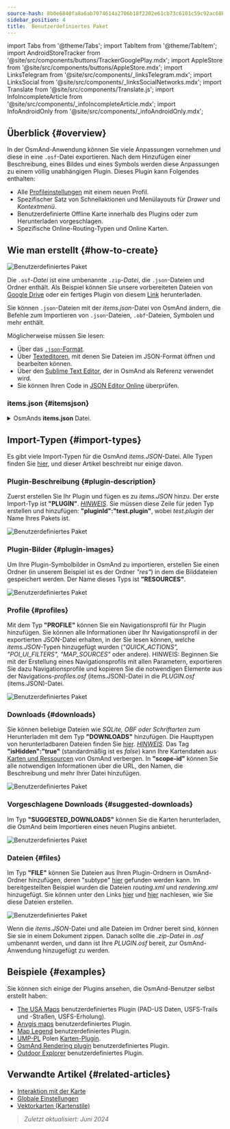 ```yaml
---
source-hash: 8b0e6840fa8a6ab7074614a2706b18f2202e61cb73c6101c59c92ac68b75cc73
sidebar_position: 4
title:  Benutzerdefiniertes Paket
---
```

import Tabs from '@theme/Tabs';
import TabItem from '@theme/TabItem';
import AndroidStoreTracker from '@site/src/components/buttons/TrackerGooglePlay.mdx';
import AppleStore from '@site/src/components/buttons/AppleStore.mdx';
import LinksTelegram from '@site/src/components/_linksTelegram.mdx';
import LinksSocial from '@site/src/components/_linksSocialNetworks.mdx';
import Translate from '@site/src/components/Translate.js';
import InfoIncompleteArticle from '@site/src/components/_infoIncompleteArticle.mdx';
import InfoAndroidOnly from '@site/src/components/_infoAndroidOnly.mdx';



## Überblick {#overview}

In der OsmAnd-Anwendung können Sie viele Anpassungen vornehmen und diese in eine `.osf`-Datei exportieren. Nach dem Hinzufügen einer Beschreibung, eines Bildes und eines Symbols werden diese Anpassungen zu einem völlig unabhängigen Plugin. Dieses Plugin kann Folgendes enthalten:

- Alle [Profileinstellungen](../personal/profiles.md) mit einem neuen Profil.
- Spezifischer Satz von Schnellaktionen und Menülayouts für *Drawer* und *Kontextmenü*.
- Benutzerdefinierte Offline Karte innerhalb des Plugins oder zum Herunterladen vorgeschlagen.
- Spezifische Online-Routing-Typen und Online Karten.


## Wie man erstellt {#how-to-create}

![Benutzerdefiniertes Paket](@site/static/img/plugins/custom/1.jpg)

Die `.osf`-*Datei* ist eine umbenannte `.zip`-*Datei*, die `.json`-Dateien und Ordner enthält. Als Beispiel können Sie unsere vorbereiteten Dateien von [Google Drive](https://drive.google.com/drive/folders/1wDPGThkdRi9_3UrCKROgt49qi-1gM6jk?usp=sharing) oder ein fertiges Plugin von diesem [Link](https://drive.google.com/open?id=1efZ01uAIL27aTQLLoTl8KYH-ts_WSRSe) herunterladen.

Sie können `.json`-Dateien mit der *items.json*-Datei von OsmAnd ändern, die Befehle zum Importieren von `.json`-Dateien, `.obf`-Dateien, Symbolen und mehr enthält.

Möglicherweise müssen Sie lesen:

- Über das [`.json`-Format](https://en.wikipedia.org/wiki/JSON).
- Über [Texteditoren](https://en.wikipedia.org/wiki/List_of_text_editors), mit denen Sie Dateien im JSON-Format öffnen und bearbeiten können.
- Über den [Sublime Text Editor](https://en.wikipedia.org/wiki/Sublime_Text), der in OsmAnd als Referenz verwendet wird.
- Sie können Ihren Code in [JSON Editor Online](https://jsoneditoronline.org/) überprüfen.


### items.json {#itemsjson}

<details>
<summary> OsmAnds <b>items.json</b> Datei. </summary>

```
{
   "version":1,
   "items":[

      {
         "type":"PLUGIN",
         "pluginId":"test.plugin",
         "version" : 1,
         "icon": {
             "" : "@plugin-id.png"

         },
         "image": {
             "" :"@plugin-image.webp"
         },
         "name":{
            "":"Test Plugin",
            "ru":"Test Plugin: RU language"
         },
         "description":{
            "":"This package is a test package and displays test information.",
            "ru":"This package is a test package and displays test information. RU language."
         }
      },

      {
         "type":"RESOURCES",
         "pluginId":"test.plugin",
         "file":"res"
      },


      {
         "type":"DOWNLOADS",
         "pluginId":"test.plugin",
         "items":[
            {
               "path":"test",
               "name":{
                  "":"My offline maps",
                  "ru":"RU: My offline maps"
               },
               "icon":{
                  "":"ic_world_globe_dark"
               },
               "header-color":"#002E64",
               "description":{
                  "text":{
                     "":"This package is a collection of online and offline map sources of various types.",
                     "ru":"RU: This package is a collection of online and offline map sources of various types."
                  },
                  "button":[
                     {
                        "":"Telegram chat OsmAnd",
                        "url":"https:\/\/t.me\/OsmAndMaps"
                     }
                  ]
               }
            },
            {
               "scope-id":"offline-maps",
               "path":"test/Waterway",
               "header-color":"#002E64",
               "name":{
                  "":"Waterway",
                  "ru":"RU: waterway"
               },
               "icon":{
                  "":"ic_world_globe_dark"
               },
               "items":[
                  {
                     "name":{
                        "":"Offline Waterway map SA",
                        "ru":"RU: Offline Waterway map SA"
                     },
                     "filename":"waterway.obf.zip",
                     "type":"map",
                     "isHidden":"true",
                     "timestamp":1582994500,
                     "containerSize":28195301,
                     "contentSize":28195301,
                     "description":{
                        "text":{
                           "":"Zoom min: 0<br />Zoom max: 19<br />Countries: SA",
                           "ru":"RU: Zoom min: 0<br />Zoom max: 19<br />Countries: SA"
                        },
                        "image":[
                           "https://drive.google.com/uc?id=16HjUHsSWNgeQI0bmuup9ohpyrg6rWkHH&export=download"
                        ]
                     },
                     "downloadurl":"https://drive.google.com/uc?id=10iP2VZexHtHC0QLhACZ1QoEy-duNN5Wg&export=download",
                     "firstsubname":{
                        "":"Waterway",
                        "ru":"RU: Waterway"
                     },
                     "secondsubname":{
                        "":"",
                        "ru":""
                     }
                }
           ]
        }]
    },

      {
         "type":"PROFILE",
         "pluginId":"test.plugin",
         "file":"bicycle_test.json",
         "appMode":{
            "iconColor":"RED",
            "iconName":"ic_action_motorcycle_dark",
            "locIcon":"BENTLEY",
            "navIcon":"BENTLEY",
            "order":32,
            "parent":"bicycle",
            "stringKey":"bicycle_test",
            "userProfileName" : "Test Prof"
         },
         "prefs" : {
            "drawer_logo": { "" : "@logo.png"},
            "drawer_url" : { "" : "https://osmand.net"},
            "drawer_items" : { "hidden" : ["dashboard"], "order" : ["map_markers", "my_places", "search"] },
            "context_menu_items" : {},
            "configure_map_items" : {},
            "route_service":"OSMAND",
            "renderer":"test-rendering.render.xml",
            "routing_profile":"routing-test.xml/test-car"
        }
      },

      {
         "type":"FILE",
         "pluginId":"test.plugin",
         "subtype" : "rendering_style",
         "file":"\/rendering\/test-rendering.render.xml"
      },

      {
         "type":"FILE",
         "pluginId":"test.plugin",
         "subtype" : "routing_config",
         "file":"\/routing\/routing-test.xml"
      },

      {
         "type":"SUGGESTED_DOWNLOADS",
         "pluginId":"test.plugin",
         "comment-1" : "search-type are latlon (closest by latlon), worldregion (by boundaries if name matches worldRegion downloadName as we do for default types), by default natural order, limit finds first N elements",
         "comment-2" : "predefined scope-id are @type of indexes.xml map, srtm_map, road_map, wikimap, wikivoyage, hillshade, slope, fonts, voice, depth ",
         "comment-3" : "names filters ignore case by name.contains(filterName)",
         "items": [{
             "scope-id" : "test-downloads",
             "limit" : 1,
             "search-type" : "latlon"
         }, {
             "scope-id" : "road_map",
             "names" : [
                 "Poland_lesser-poland_europe_2.obf.zip", "netherlands_noord-holland_europe"]
         }, {
             "scope-id" : "wikimap",
             "search-type" : "worldregion"
         }]
      },

      {
         "type":"NAVIGATION_ICONS",
         "pluginId":"test.plugin",
         "items" : [{
            "locationIcon": {
                 "" : "@bentley-car.png"
            },
            "locationIconId": "BENTLEY",
            "navigationIcon": {
                 "" : "@bentley-car-moving.png"
            },
            "navigationIconId": "BENTLEY"
         }]
      },

      {
         "type":"QUICK_ACTIONS",
         "pluginId":"test.plugin",
         "items": [{
            "name": "Test quick action",
            "actionType": "osmbug.add",
            "params": "{\"dialog\":\"false\",\"message\":\"Message\"}"
          }]
      },

      {
         "type":"POI_UI_FILTERS",
         "pluginId":"test.plugin",
          "items": [{
                "name": "Test Search",
                "filterId": "test_search",
                "acceptedTypes": "{\"sustenance\":[\"bar\",\"alpine_hut\"]}"
            }]
      },

      {
         "type":"MAP_SOURCES",
         "pluginId":"test.plugin",
         "items": [{
            "sql": false,
            "name": "OsmAnd (test)",
            "minZoom": 1,
            "maxZoom": 19,
            "url": "https:\/\/tile.osmand.net\/hd\/{0}\/{1}\/{2}.png",
            "ellipsoid": false,
            "inverted_y": false,
            "timesupported": false,
            "expire": -1,
            "inversiveZoom": false,
            "ext": ".png",
            "tileSize": 512,
            "bitDensity": 8,
            "avgSize": 18000
        }]
      }
   ]
}

```

</details>


## Import-Typen {#import-types}

Es gibt viele Import-Typen für die OsmAnd *items.JSON*-Datei. Alle Typen finden Sie [hier](https://github.com/osmandapp/Osmand/blob/r3.7/OsmAnd/src/net/osmand/plus/settings/backend/SettingsHelper.java#L133), und dieser Artikel beschreibt nur einige davon.

### Plugin-Beschreibung {#plugin-description}

Zuerst erstellen Sie Ihr Plugin und fügen es zu *items.JSON* hinzu. Der erste Import-Typ ist **"PLUGIN"**.
   *<u>HINWEIS</u>*. Sie müssen diese Zeile für jeden Typ erstellen und hinzufügen: **"pluginId":"test.plugin"**, wobei *test.plugin* der Name Ihres Pakets ist.

   ![Benutzerdefiniertes Paket](@site/static/img/plugins/custom/2.jpg)

### Plugin-Bilder {#plugin-images}

Um Ihre Plugin-Symbolbilder in OsmAnd zu importieren, erstellen Sie einen Ordner (in unserem Beispiel ist es der Ordner *"res"*) in dem die Bilddateien gespeichert werden. Der Name dieses Typs ist **"RESOURCES"**.

   ![Benutzerdefiniertes Paket](@site/static/img/plugins/custom/4.jpg)


### Profile {#profiles}

Mit dem Typ **"PROFILE"** können Sie ein Navigationsprofil für Ihr Plugin hinzufügen. Sie können alle Informationen über Ihr Navigationsprofil in der exportierten JSON-Datei erhalten, in der Sie lesen können, welche *items.JSON*-Typen hinzugefügt wurden (*"QUICK_ACTIONS", "POI_UI_FILTERS", "MAP_SOURCES"* oder andere).
HINWEIS: Beginnen Sie mit der Erstellung eines Navigationsprofils mit allen Parametern, exportieren Sie dazu Navigationsprofile und kopieren Sie die notwendigen Elemente aus der Navigations-*profiles.osf* (items.JSON)-Datei in die *PLUGIN.osf* (items.JSON)-Datei.

   ![Benutzerdefiniertes Paket](@site/static/img/plugins/custom/6.jpg)

### Downloads {#downloads}

Sie können beliebige Dateien wie *SQLite, OBF oder Schriftarten* zum Herunterladen mit dem Typ **"DOWNLOADS"** hinzufügen. Die Haupttypen von herunterladbaren Dateien finden Sie [hier](https://github.com/osmandapp/Osmand/blob/master/OsmAnd/src/net/osmand/plus/download/DownloadActivityType.java#L33).
   *<u>HINWEIS</u>*. Das Tag **"isHidden":"true"** (standardmäßig ist es *false*) kann Ihre Kartendaten aus [Karten und Ressourcen](../personal/maps-resources.md#local) von OsmAnd verbergen. In **"scope-id"** können Sie alle notwendigen Informationen über die URL, den Namen, die Beschreibung und mehr Ihrer Datei hinzufügen.

   ![Benutzerdefiniertes Paket](@site/static/img/plugins/custom/3.jpg)

### Vorgeschlagene Downloads {#suggested-downloads}

Im Typ **"SUGGESTED_DOWNLOADS"** können Sie die Karten herunterladen, die OsmAnd beim Importieren eines neuen Plugins anbietet.

   ![Benutzerdefiniertes Paket](@site/static/img/plugins/custom/7.jpg)

### Dateien {#files}

Im Typ **"FILE"** können Sie Dateien aus Ihren Plugin-Ordnern in OsmAnd-Ordner hinzufügen, deren "subtype" [hier](https://github.com/osmandapp/Osmand/blob/r3.7/OsmAnd/src/net/osmand/plus/settings/backend/SettingsHelper.java#L1312) gefunden werden kann. Im bereitgestellten Beispiel wurden die Dateien *routing.xml* und *rendering.xml* hinzugefügt. Sie können unter den Links [hier](https://github.com/osmandapp/OsmAnd-resources/blob/master/routing/routing.xml) und [hier](https://github.com/osmandapp/OsmAnd-resources/tree/master/rendering_styles) nachlesen, wie Sie diese Dateien erstellen.

   ![Benutzerdefiniertes Paket](@site/static/img/plugins/custom/8.jpg)

Wenn die *items.JSON*-Datei und alle Dateien im Ordner bereit sind, können Sie sie in einem Dokument zippen. Danach sollte die *.zip-Datei* in *.osf* umbenannt werden, und dann ist Ihre *PLUGIN.osf* bereit, zur OsmAnd-Anwendung hinzugefügt zu werden.


## Beispiele {#examples}

Sie können sich einige der Plugins ansehen, die OsmAnd-Benutzer selbst erstellt haben:

 - [The USA Maps](https://osmand.net/uploads/plugins/us.maps/2/us.maps-2.osf) benutzerdefiniertes Plugin (PAD-US Daten, USFS-Trails und -Straßen, USFS-Erholung).
 - [Anygis maps](https://osmand.net/uploads/plugins/ru.anygis.plugin/2/ru.anygis.plugin-2.osf) benutzerdefiniertes Plugin.
 - [Map Legend](https://osmand.net/uploads/plugins/legend.plugin/1/legend.plugin-1.osf) benutzerdefiniertes Plugin.
 - [UMP-PL](https://ump.waw.pl/) Polen [Karten-Plugin](https://osmand.net/uploads/plugins/UMP_map.plugin/1/UMP_map.plugin-1.osf).
 - [OsmAnd Rendering plugin](https://osmand.net/uploads/plugins/osmand.rendering.plugin/1/osmand.rendering.plugin-1.osf) benutzerdefiniertes Plugin.
 - [Outdoor Explorer](https://osmand.net/uploads/plugins/outdoor-explorer.plugin/1/outdoor-explorer.plugin-1.osf) benutzerdefiniertes Plugin.


## Verwandte Artikel {#related-articles}

- [Interaktion mit der Karte](../../user/map/interact-with-map.md)
- [Globale Einstellungen](../../user/personal/global-settings.md)
- [Vektorkarten (Kartenstile)](../../user/map/vector-maps.md)

 > *Zuletzt aktualisiert: Juni 2024*
